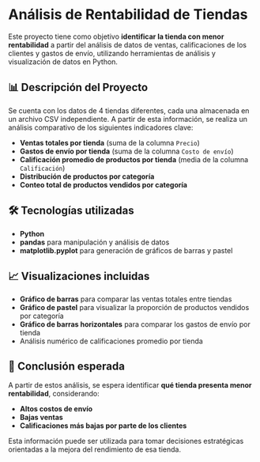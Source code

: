 # Análisis de Rentabilidad de Tiendas

Este proyecto tiene como objetivo **identificar la tienda con menor rentabilidad** a partir del análisis de datos de ventas, calificaciones de los clientes y gastos de envío, utilizando herramientas de análisis y visualización de datos en Python.

## 📊 Descripción del Proyecto

Se cuenta con los datos de 4 tiendas diferentes, cada una almacenada en un archivo CSV independiente. A partir de esta información, se realiza un análisis comparativo de los siguientes indicadores clave:

- **Ventas totales por tienda** (suma de la columna `Precio`)
- **Gastos de envío por tienda** (suma de la columna `Costo de envío`)
- **Calificación promedio de productos por tienda** (media de la columna `Calificación`)
- **Distribución de productos por categoría**
- **Conteo total de productos vendidos por categoría**

## 🛠️ Tecnologías utilizadas

- **Python**
- **pandas** para manipulación y análisis de datos
- **matplotlib.pyplot** para generación de gráficos de barras y pastel

## 📈 Visualizaciones incluidas

- **Gráfico de barras** para comparar las ventas totales entre tiendas
- **Gráfico de pastel** para visualizar la proporción de productos vendidos por categoría
- **Gráfico de barras horizontales** para comparar los gastos de envío por tienda
- Análisis numérico de calificaciones promedio por tienda

## 🧠 Conclusión esperada

A partir de estos análisis, se espera identificar **qué tienda presenta menor rentabilidad**, considerando:

- **Altos costos de envío**
- **Bajas ventas**
- **Calificaciones más bajas por parte de los clientes**

Esta información puede ser utilizada para tomar decisiones estratégicas orientadas a la mejora del rendimiento de esa tienda.


